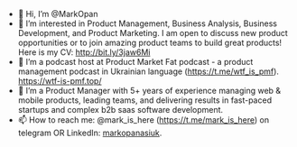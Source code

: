 - 👋 Hi, I’m @MarkOpan
- 👀 I’m interested in Product Management, Business Analysis, Business Development, and Product Marketing. I am open to discuss new product opportunities or to join amazing product teams to build great products! Here is my CV: http://bit.ly/3jaw6Mi
- 🌱 I’m a podcast host at Product Market Fat podcast - a product management podcast in Ukrainian language (https://t.me/wtf_is_pmf). https://wtf-is-pmf.top/ 
- 💞️ I’m a Product Manager with 5+ years of experience managing web & mobile products, leading teams, and delivering results in fast-paced startups and complex b2b saas software development.
- 📫 How to reach me: @mark_is_here (https://t.me/mark_is_here) on telegram OR LinkedIn: [markopanasiuk](https://www.linkedin.com/in/markopanasiuk/). 

<!---
MarkOpan/MarkOpan is a ✨ special ✨ repository because its `README.md` (this file) appears on your GitHub profile.
You can click the Preview link to take a look at your changes.
--->
